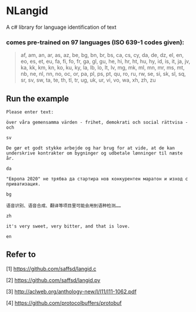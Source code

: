 ﻿# NLangid
A c# library for language identification of text

### comes pre-trained on 97 languages (ISO 639-1 codes given):

> af, am, an, ar, as, az, be, bg, bn, br, bs, ca, cs, cy, da, de, dz, el, en, eo, es, et, eu, fa, fi, fo, fr, ga, gl, gu, he, hi, hr, ht, hu, hy, id, is, it, ja, jv, ka, kk, km, kn, ko, ku, ky, la, lb, lo, lt, lv, mg, mk, ml, mn, mr, ms, mt, nb, ne, nl, nn, no, oc, or, pa, pl, ps, pt, qu, ro, ru, rw, se, si, sk, sl, sq, sr, sv, sw, ta, te, th, tl, tr, ug, uk, ur, vi, vo, wa, xh, zh, zu

Run the example
----------

```
Please enter text:

över våra gemensamma värden - frihet, demokrati och social rättvisa - och

sv

De gør et godt stykke arbejde og har brug for at vide, at de kan underskrive kontrakter om bygninger og udbetale lønninger til næste år.

da

"Европа 2020" не трябва да стартира нов конкурентен маратон и изход с приватизация.

bg

语音识别、语音合成、翻译等项目里可能会用到语种检测……

zh

it's very sweet, very bitter, and that is love.

en
```


Refer to
----------
[1] https://github.com/saffsd/langid.c

[2] https://github.com/saffsd/langid.py

[3] http://aclweb.org/anthology-new/I/I11/I11-1062.pdf

[4] https://github.com/protocolbuffers/protobuf


